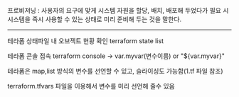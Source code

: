 프로비저닝 : 사용자의 요구에 맞게 시스템 자원을 할당, 배치, 배포해 두었다가 필요 시 시스템을 즉시 사용할 수 있는 상태로 미리 준비해 두는 것을 말한다.

----------------------------------------
테라폼 상태파일 내 오브젝트 현황 확인
terraform state list

테라폼 콘솔 접속
terraform console
-> var.myvar(변수이름) or "${var.myvar}"

테라폼은 map,list 방식의 변수를 선언할 수 있고, 슬라이싱도 가능함(1.tf 파일 참조)

terraform.tfvars 파일을 이용해서 변수를 미리 선언해 줄수 있음



